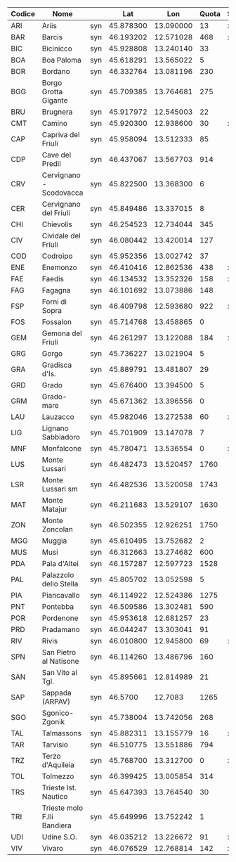 |Codice| Nome                       |     | Lat       | Lon       | Quota| Scaricata| AnnoInizio | AnnoFine |
|-----|-----------------------------|-----|-----------|-----------|------|----------| -----------|----------|
| ARI | Ariis                       | syn | 45.878300 | 13.090000 | 13   | x        | 2014       | 2019     |
| BAR | Barcis                      | syn | 46.193202 | 12.571028 | 468  | x        | 2004       | 2019     |
| BIC | Bicinicco                   | syn | 45.928808 | 13.240140 | 33   | 
| BOA | Boa Paloma                  | syn | 45.618291 | 13.565022 | 5    | 
| BOR | Bordano                     | syn | 46.332764 | 13.081196 | 230  |
| BGG | Borgo Grotta Gigante        | syn | 45.709385 | 13.764681 | 275  |
| BRU | Brugnera                    | syn | 45.917972 | 12.545003 | 22   |
| CMT | Camino                      | syn | 45.920300 | 12.938600 | 30   | x         | 2014       | 2019 |
| CAP | Capriva del Friuli          | syn | 45.958094 | 13.512333 | 85   |
| CDP | Cave del Predil             | syn | 46.437067 | 13.567703 | 914  |
| CRV | Cervignano - Scodovacca     | syn | 45.822500 | 13.368300 | 6    |
| CER | Cervignano del Friuli       | syn | 45.849486 | 13.337015 | 8    |
| CHI | Chievolis                   | syn | 46.254523 | 12.734044 | 345  |
| CIV | Cividale del Friuli         | syn | 46.080442 | 13.420014 | 127  |
| COD | Codroipo                    | syn | 45.952356 | 13.002742 | 37   |
| ENE | Enemonzo                    | syn | 46.410416 | 12.862536 | 438  | x | 1994 | 2019 |
| FAE | Faedis                      | syn | 46.134532 | 13.352326 | 158  | x | 1991 | 2019 |
| FAG | Fagagna                     | syn | 46.101692 | 13.073886 | 148  |
| FSP | Forni di Sopra              | syn | 46.409798 | 12.593680 | 922  | x | 2004 | 2020 |
| FOS | Fossalon                    | syn | 45.714768 | 13.458865 | 0    |
| GEM | Gemona del Friuli           | syn | 46.261297 | 13.122088 | 184  | x | 1999 | 2019 |
| GRG | Gorgo                       | syn | 45.736227 | 13.021904 | 5    |
| GRA | Gradisca d'Is.              | syn | 45.889791 | 13.481807 | 29   |
| GRD | Grado                       | syn | 45.676400 | 13.394500 | 5    |
| GRM | Grado-mare                  | syn | 45.671362 | 13.396556 | 0    |
| LAU | Lauzacco                    | syn | 45.982046 | 13.272538 | 60   | x | 2008 | 2019 |
| LIG | Lignano Sabbiadoro          | syn | 45.701909 | 13.147078 | 7    |
| MNF | Monfalcone                  | syn | 45.780471 | 13.536554 | 0    | x | 2006 | 2019 |
| LUS | Monte Lussari               | syn | 46.482473 | 13.520457 | 1760 |
| LSR | Monte Lussari sm            | syn | 46.482536 | 13.520058 | 1743 |
| MAT | Monte Matajur               | syn | 46.211683 | 13.529107 | 1630 |
| ZON | Monte Zoncolan              | syn | 46.502355 | 12.926251 | 1750 |
| MGG | Muggia                      | syn | 45.610495 | 13.752682 | 2    |
| MUS | Musi                        | syn | 46.312663 | 13.274682 | 600  |
| PDA | Pala d'Altei                | syn | 46.157287 | 12.597723 | 1528 |
| PAL | Palazzolo dello Stella      | syn | 45.805702 | 13.052598 | 5    |
| PIA | Piancavallo                 | syn | 46.114922 | 12.524386 | 1275 |
| PNT | Pontebba                    | syn | 46.509586 | 13.302481 | 590  |
| POR | Pordenone                   | syn | 45.953618 | 12.681257 | 23   |
| PRD | Pradamano                   | syn | 46.044247 | 13.303041 | 91   |
| RIV | Rivis                       | syn | 46.010800 | 12.945800 | 69   | x | 2014 | 2019 |
| SPN | San Pietro al Natisone      | syn | 46.114260 | 13.486796 | 160  |
| SAN | San Vito al Tgl.            | syn | 45.895661 | 12.814989 | 21   |
| SAP | Sappada (ARPAV)             | syn | 46.5700   | 12.7083   | 1265 |
| SGO | Sgonico-Zgonik              | syn | 45.738004 | 13.742056 | 268  |
| TAL | Talmassons                  | syn | 45.882311 | 13.155779 | 16   | x | 1991 | 2019 |
| TAR | Tarvisio                    | syn | 46.510775 | 13.551886 | 794  |
| TRZ | Terzo d'Aquileia            | syn | 45.768700 | 13.312700 | 0    | x | 2016 | 2020 |
| TOL | Tolmezzo                    | syn | 46.399425 | 13.005854 | 314  |
| TRS | Trieste Ist. Nautico        | syn | 45.647393 | 13.764540 | 30   |
| TRI | Trieste molo F.lli Bandiera | syn | 45.649996 | 13.752242 | 1    |
| UDI | Udine S.O.                  | syn | 46.035212 | 13.226672 | 91   | x | 1991 | 2019 |
| VIV | Vivaro                      | syn | 46.076529 | 12.768814 | 142  | x | 1991 | 2019 |
